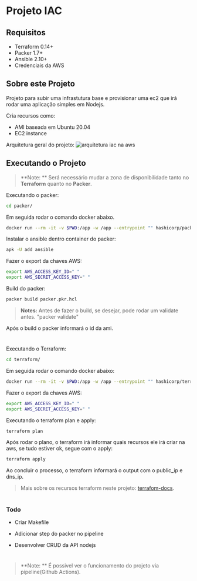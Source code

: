 # Projeto IAC


## Requisitos

- Terraform 0.14+
- Packer 1.7+
- Ansible 2.10+
- Credenciais da AWS

##  Sobre este Projeto
Projeto para subir uma infrastutura  base e provisionar uma ec2 que irá rodar uma aplicação simples em Nodejs.

Cria recursos como:
 - AMI baseada em Ubuntu 20.04
 - EC2 instance

Arquitetura geral do projeto:
![arquitetura iac na aws](https://i.pinimg.com/originals/14/4f/a8/144fa839a6e85704866c4ed38e9a94f4.jpg)

## Executando o Projeto
> **Note: ** Será necessário mudar a zona de disponibilidade tanto no **Terraform** quanto no **Packer**.

Executando o packer:
```bash 
cd packer/
```
Em seguida rodar o comando docker abaixo.
```bash 
docker run --rm -it -v $PWD:/app -w /app --entrypoint "" hashicorp/packer:light sh 
```
Instalar o ansible dentro container do packer:
```bash 
apk -U add ansible
```
Fazer o export da chaves AWS:
```bash
export AWS_ACCESS_KEY_ID=" "
export AWS_SECRET_ACCESS_KEY=" "
```
Build do packer:
```bash
packer build packer.pkr.hcl
```
>**Notes:** Antes de fazer o build, se desejar, pode rodar um validate antes. "packer validate"

Após o build o packer informará o id da ami.
#
Executando o Terraform:
```bash 
cd terraform/
```
Em seguida rodar o comando docker abaixo:
```bash 
docker run --rm -it -v $PWD:/app -w /app --entrypoint "" hashicorp/terraform:light sh 
```
Fazer o export da chaves AWS:
```bash
export AWS_ACCESS_KEY_ID=" "
export AWS_SECRET_ACCESS_KEY=" "
```
Executando o terraform plan e apply:
```bash
terraform plan
```
Após rodar o plano, o terraform irá informar quais recursos ele irá criar na aws, se tudo estiver ok, segue com o apply:
```bash
terraform apply
```
Ao concluir o processo, o terraform informará o output com o public_ip e dns_ip.

>  Mais sobre os recursos terraform neste projeto: [terrafom-docs](https://github.com/ya-kimura/pagar-me/blob/develop/terraform/README.md).
#
### Todo
- Criar Makefile
- Adicionar step do packer no pipeline
- Desenvolver CRUD da API nodejs
  
  #
  
> **Note: ** É possivel ver o funcionamento do projeto via pipeline(Github Actions).
